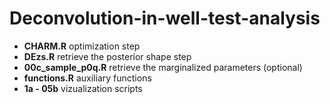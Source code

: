 # Deconvolution-in-well-test-analysis

* __CHARM.R__ optimization step
* __DEzs.R__ retrieve the posterior shape step
* __00c_sample_p0q.R__ retrieve the marginalized parameters (optional)
* __functions.R__ auxiliary functions
* __1a - 05b__ vizualization scripts
